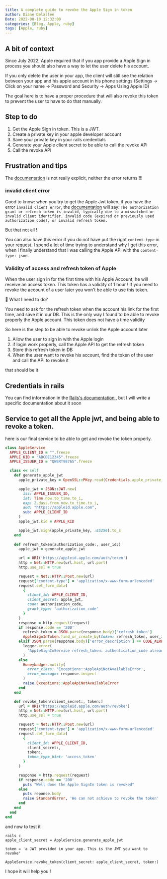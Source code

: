 ```yaml
---
title: A complete guide to revoke the Apple Sign in token
author: Diane Delallée
Date: 2022-08-10 12:32:00
categories: [Blog, Apple, ruby]
tags: [Apple, ruby]
---
```


## A bit of context

Since July 2022, Apple required that if you app provide a Apple Sign in  process you should also have a way to let the user delete his account.

If you only delete the user in your app, the client will still see the relation between your app and his apple account in his phone settings
(Settings -> Click on your name -> Password and Security -> Apps Using Apple ID)

The goal here is to have a proper procedure that will also revoke this token to prevent the user to have to do that manually.

## Step to do

1. Get the Apple Sign in token. This is a JWT. 
2. Create a private key in your apple developer account
3. Save your private key in your rails credentials
4. Generate your Apple client secret to be able to call the revoke API
5. Call the revoke API

## Frustration and tips
The [documentation](https://developer.apple.com/documentation/sign_in_with_apple/revoke_tokens) is not really explicit, neither the error returns !!!

### invalid client error

Good to know: when you try to get the Apple Jwt token, if you have the error `invalid client error`, the [documentation](https://developer.apple.com/documentation/sign_in_with_apple/errorresponse) will say: 
`The authorization grant or refresh token is invalid, typically due to a mismatched or invalid client identifier, invalid code (expired or previously used authorization code), or invalid refresh token.`

But that not all !

You can also have this error if you do not have put the right `content-type` in your request.
I spend a lot of time trying to understand why I get this error, when I finally understand that I was calling the Apple API with the `content-type: json`.

### Validity of access and refresh token of Apple

When the user sign in for the first time with his Apple Account, he will receive an access token. This token has a validity of 1 hour ! If you need to revoke the account of a user later you won't be able to use this token.

🤔 What I need to do?

You need to ask for the refresh token when the account his link for the first time, and save it in our DB. This is the only way I found to be able to revoke properly the Apple account.
This token does not have a time validity

So here is the step to be able to revoke unlink the Apple account later
1. Allow the user to sign in with the Apple login
2. if login work properly, call the Apple API to get the refresh token
3. Store this refresh token in DB
4. When the user want to revoke his account, find the token of the user and call the API to revoke it

that should be it

## Credentials in rails

You can find information in the [Rails's documentation ](https://edgeguides.rubyonrails.org/security.html#custom-credentials), but I will write a specific documentation about it soon

## Service to get all the Apple jwt, and being able to revoke a token.

here is our final service to be able to get and revoke the token properly.

```ruby
class AppleService
  APPLE_CLIENT_ID = "".freeze
  APPLE_KID = "ABCDE12345".freeze
  APPLE_ISSUER_ID = "QWERT98765".freeze

  class << self
    def generate_apple_jwt
      apple_private_key = OpenSSL::PKey.read(Credentials.apple_private_key)

      apple_jwt = JSON::JWT.new(
        iss: APPLE_ISSUER_ID,
        iat: Time.now.to_time.to_i,
        exp: 2.days.from_now.to_time.to_i,
        aud: "https://appleid.apple.com",
        sub: APPLE_CLIENT_ID
      )
      apple_jwt.kid = APPLE_KID

      apple_jwt.sign(apple_private_key, :ES256).to_s
    end
    
    def refresh_token(authorization_code:, user_id:)
      apple_jwt = generate_apple_jwt

      url = URI('https://appleid.apple.com/auth/token')
      http = Net::HTTP.new(url.host, url.port)
      http.use_ssl = true

      request = Net::HTTP::Post.new(url)
      request["content-type"] = 'application/x-www-form-urlencoded'
      request.set_form_data(
        {
          client_id: APPLE_CLIENT_ID,
          client_secret: apple_jwt,
          code: authorization_code,
          grant_type: 'authorization_code'
        }
      )
      response = http.request(request)
      if response.code == '200'
        refresh_token = JSON.parse(response.body)['refresh_token']
        AppleSignInToken.find_or_create_by(token: refresh_token, user_id:)
      elsif JSON.parse(response.body)['error_description'] == CODE_ALREADY_USER
        logger.error(
          "AppleSignInService refresh_token: authentication_code already use", user_id: user_id
        )
      else
        Honeybadger.notify(
          error_class: 'Exceptions::AppleApiNotAvailableError',
          error_message: response.inspect
        )
        raise Exceptions::AppleApiNotAvailableError
      end
    end

    def revoke_token(client_secret:, token:)
      url = URI("https://appleid.apple.com/auth/revoke")
      http = Net::HTTP.new(url.host, url.port)
      http.use_ssl = true

      request = Net::HTTP::Post.new(url)
      request["content-type"] = 'application/x-www-form-urlencoded'
      request.set_form_data(
        {
          client_id: APPLE_CLIENT_ID,
          client_secret:,
          token:,
          token_type_hint: 'access_token'
        }
      )

      response = http.request(request)
      if response.code == '200'
        puts "Well done the Apple SignIn token is revoked"
      else
        puts reponse.body
        raise StandardError, 'We can not achieve to revoke the token'
      end
    end
  end
end
```

and now to test it 

```shell
rails c 
apple_client_secret = AppleService.generate_apple_jwt

token = 'a JWT provided in your app. This is the JWT you want to revoke'

AppleService.revoke_token(client_secret: apple_client_secret, token:)
```


I hope it will help you !
